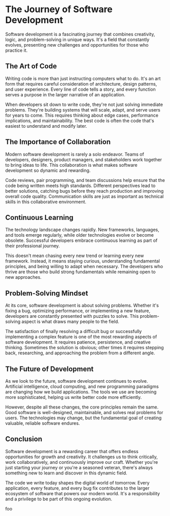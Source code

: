 # The Journey of Software Development

Software development is a fascinating journey that combines creativity, logic, and problem-solving in unique ways. It's a field that constantly evolves, presenting new challenges and opportunities for those who practice it.

## The Art of Code

Writing code is more than just instructing computers what to do. It's an art form that requires careful consideration of architecture, design patterns, and user experience. Every line of code tells a story, and every function serves a purpose in the larger narrative of an application.

When developers sit down to write code, they're not just solving immediate problems. They're building systems that will scale, adapt, and serve users for years to come. This requires thinking about edge cases, performance implications, and maintainability. The best code is often the code that's easiest to understand and modify later.

## The Importance of Collaboration

Modern software development is rarely a solo endeavor. Teams of developers, designers, product managers, and stakeholders work together to bring ideas to life. This collaboration is what makes software development so dynamic and rewarding.

Code reviews, pair programming, and team discussions help ensure that the code being written meets high standards. Different perspectives lead to better solutions, catching bugs before they reach production and improving overall code quality. Communication skills are just as important as technical skills in this collaborative environment.

## Continuous Learning

The technology landscape changes rapidly. New frameworks, languages, and tools emerge regularly, while older technologies evolve or become obsolete. Successful developers embrace continuous learning as part of their professional journey.

This doesn't mean chasing every new trend or learning every new framework. Instead, it means staying curious, understanding fundamental principles, and being willing to adapt when necessary. The developers who thrive are those who build strong fundamentals while remaining open to new approaches.

## Problem-Solving Mindset

At its core, software development is about solving problems. Whether it's fixing a bug, optimizing performance, or implementing a new feature, developers are constantly presented with puzzles to solve. This problem-solving aspect is what draws many people to the field.

The satisfaction of finally resolving a difficult bug or successfully implementing a complex feature is one of the most rewarding aspects of software development. It requires patience, persistence, and creative thinking. Sometimes the solution is obvious; other times it requires stepping back, researching, and approaching the problem from a different angle.

## The Future of Development

As we look to the future, software development continues to evolve. Artificial intelligence, cloud computing, and new programming paradigms are changing how we build applications. The tools we use are becoming more sophisticated, helping us write better code more efficiently.

However, despite all these changes, the core principles remain the same. Good software is well-designed, maintainable, and solves real problems for users. The technologies may change, but the fundamental goal of creating valuable, reliable software endures.

## Conclusion

Software development is a rewarding career that offers endless opportunities for growth and creativity. It challenges us to think critically, work collaboratively, and continuously improve our craft. Whether you're just starting your journey or you're a seasoned veteran, there's always something new to learn and discover in this dynamic field.

The code we write today shapes the digital world of tomorrow. Every application, every feature, and every bug fix contributes to the larger ecosystem of software that powers our modern world. It's a responsibility and a privilege to be part of this ongoing evolution.

foo
